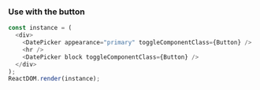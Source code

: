 ### Use with the button

<!--start-code-->

```js
const instance = (
  <div>
    <DatePicker appearance="primary" toggleComponentClass={Button} />
    <hr />
    <DatePicker block toggleComponentClass={Button} />
  </div>
);
ReactDOM.render(instance);
```

<!--end-code-->
